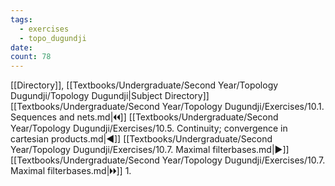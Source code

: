 ```yaml
---
tags:
  - exercises
  - topo_dugundji
date: 
count: 78
---
```

[[Directory]], [[Textbooks/Undergraduate/Second Year/Topology Dugundji/Topology Dugundji|Subject Directory]]
[[Textbooks/Undergraduate/Second Year/Topology Dugundji/Exercises/10.1. Sequences and nets.md|🞀🞀]] [[Textbooks/Undergraduate/Second Year/Topology Dugundji/Exercises/10.5. Continuity; convergence in cartesian products.md|◀]] [[Textbooks/Undergraduate/Second Year/Topology Dugundji/Exercises/10.7. Maximal filterbases.md|▶]] [[Textbooks/Undergraduate/Second Year/Topology Dugundji/Exercises/10.7. Maximal filterbases.md|🞂🞂]]
1. 